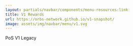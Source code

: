 ```yaml
---
layout: partials/navbar/components/menu-resources-link
title: V1 Rewards
url: https://orbs-network.github.io/v1-snapshot/
image: assets/img/navbar/menu/v1.svg
---
```


PoS V1 Legacy
